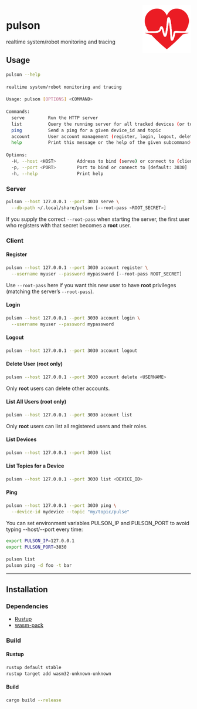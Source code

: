 <img align="right" width="26%" src="./book/src/images/logo.png">

# pulson

realtime system/robot monitoring and tracing

## Usage

```bash
pulson --help

realtime system/robot monitoring and tracing

Usage: pulson [OPTIONS] <COMMAND>

Commands:
  serve         Run the HTTP server
  list          Query the running server for all tracked devices (or topics for one)
  ping          Send a ping for a given device_id and topic
  account       User account management (register, login, logout, delete, list)
  help          Print this message or the help of the given subcommand(s)

Options:
  -H, --host <HOST>        Address to bind (serve) or connect to (client) [default: 127.0.0.1]
  -p, --port <PORT>        Port to bind or connect to [default: 3030]
  -h, --help               Print help
```

### Server

```bash
pulson --host 127.0.0.1 --port 3030 serve \
  --db-path ~/.local/share/pulson [--root-pass <ROOT_SECRET>]
```

If you supply the correct `--root-pass` when starting the server, the first user who registers with that secret becomes a **root** user.

### Client

#### Register

```bash
pulson --host 127.0.0.1 --port 3030 account register \
  --username myuser --password mypassword [--root-pass ROOT_SECRET]
```

Use `--root-pass` here if you want this new user to have **root** privileges (matching the server’s `--root-pass`).

#### Login

```bash
pulson --host 127.0.0.1 --port 3030 account login \
  --username myuser --password mypassword
```

#### Logout

```bash
pulson --host 127.0.0.1 --port 3030 account logout
```

#### Delete User (root only)

```bash
pulson --host 127.0.0.1 --port 3030 account delete <USERNAME>
```

Only **root** users can delete other accounts.

#### List All Users (root only)

```bash
pulson --host 127.0.0.1 --port 3030 account list
```

Only **root** users can list all registered users and their roles.

#### List Devices

```bash
pulson --host 127.0.0.1 --port 3030 list
```

#### List Topics for a Device

```bash
pulson --host 127.0.0.1 --port 3030 list <DEVICE_ID>
```

#### Ping

```bash
pulson --host 127.0.0.1 --port 3030 ping \
  --device-id mydevice --topic "my/topic/pulse"
```


You can set environment variables PULSON_IP and PULSON_PORT to avoid typing --host/--port every time:

```bash
export PULSON_IP=127.0.0.1
export PULSON_PORT=3030

pulson list
pulson ping -d foo -t bar
```

---


## Installation

### Dependencies

- [Rustup](https://rustup.rs/)
- [wasm-pack](https://rustwasm.github.io/wasm-pack/installer/)

### Build

#### Rustup

```bash
rustup default stable
rustup target add wasm32-unknown-unknown
```

#### Build

```bash
cargo build --release
```


